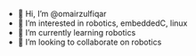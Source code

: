 - 👋 Hi, I’m @omairzulfiqar
- 👀 I’m interested in robotics, embeddedC, linux
- 🌱 I’m currently learning robotics
- 💞️ I’m looking to collaborate on robotics

<!---
Wyvern91/Wyvern91 is a ✨ special ✨ repository because its `README.md` (this file) appears on your GitHub profile.
You can click the Preview link to take a look at your changes.
--->
